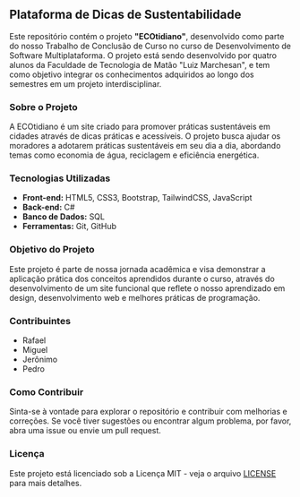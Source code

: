## Plataforma de Dicas de Sustentabilidade

Este repositório contém o projeto **"ECOtidiano"**, desenvolvido como parte do nosso Trabalho de Conclusão de Curso no curso de Desenvolvimento de Software Multiplataforma. O projeto está sendo desenvolvido por quatro alunos da Faculdade de Tecnologia de Matão "Luiz Marchesan", e tem como objetivo integrar os conhecimentos adquiridos ao longo dos semestres em um projeto interdisciplinar.

### Sobre o Projeto

A ECOtidiano é um site criado para promover práticas sustentáveis em cidades através de dicas práticas e acessíveis. O projeto busca ajudar os moradores a adotarem práticas sustentáveis em seu dia a dia, abordando temas como economia de água, reciclagem e eficiência energética.

### Tecnologias Utilizadas

- **Front-end:** HTML5, CSS3, Bootstrap, TailwindCSS, JavaScript
- **Back-end:** C#
- **Banco de Dados:** SQL
- **Ferramentas:** Git, GitHub

### Objetivo do Projeto

Este projeto é parte de nossa jornada acadêmica e visa demonstrar a aplicação prática dos conceitos aprendidos durante o curso, através do desenvolvimento de um site funcional que reflete o nosso aprendizado em design, desenvolvimento web e melhores práticas de programação.

### Contribuintes

- Rafael
- Miguel
- Jerônimo
- Pedro

### Como Contribuir

Sinta-se à vontade para explorar o repositório e contribuir com melhorias e correções. Se você tiver sugestões ou encontrar algum problema, por favor, abra uma issue ou envie um pull request.

### Licença

Este projeto está licenciado sob a Licença MIT - veja o arquivo [LICENSE](LICENSE) para mais detalhes.

 
